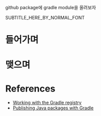 <!-- TITLE -->
github package에 gradle module을 올려보자

<!-- SUBTITLE -->
SUBTITLE_HERE_BY_NORMAL_FONT

<!-- CONTENTS -->
# 들어가며

# 맺으며

<!-- REFERENCES -->
# References
- [Working with the Gradle registry](https://docs.github.com/en/packages/working-with-a-github-packages-registry/working-with-the-gradle-registry)
- [Publishing Java packages with Gradle](https://docs.github.com/en/actions/publishing-packages/publishing-java-packages-with-gradle)

<!-- TAG -->